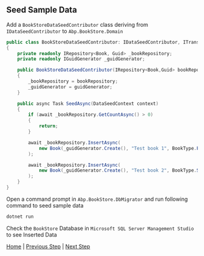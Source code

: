 ## Seed Sample Data

Add a `BookStoreDataSeedContributor` class deriving from `IDataSeedContributor` to  `Abp.BookStore.Domain`

```csharp
public class BookStoreDataSeedContributor: IDataSeedContributor, ITransientDependency
{
    private readonly IRepository<Book, Guid> _bookRepository;
    private readonly IGuidGenerator _guidGenerator;

    public BookStoreDataSeedContributor(IRepository<Book,Guid> bookRepository, IGuidGenerator guidGenerator)
    {
        _bookRepository = bookRepository;
        _guidGenerator = guidGenerator;
    }

    public async Task SeedAsync(DataSeedContext context)
    {
        if (await _bookRepository.GetCountAsync() > 0)
        {
            return;
        }

        await _bookRepository.InsertAsync(
            new Book(_guidGenerator.Create(), "Test book 1", BookType.Fantastic, new DateTime(2015, 05, 24), 21)
        );

        await _bookRepository.InsertAsync(
            new Book(_guidGenerator.Create(), "Test book 2", BookType.Science, new DateTime(2014, 02, 11), 15)
        );
    }
}
```

Open a command prompt in `Abp.BookStore.DbMigrator` and run following command to seed sample data

```bash
dotnet run
```

Check the `BookStore` Database in `Microsoft SQL Server Management Studio` to see Inserted Data

[Home](./../../../README.md) | [Previous Step](StepByStep/../../Step3/Step3.md) | [Next Step](StepByStep/../../Step5/Step5.md)
